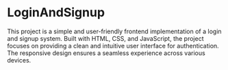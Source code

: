 # LoginAndSignup
This project is a simple and user-friendly frontend implementation of a login and signup system. Built with HTML, CSS, and JavaScript, the project focuses on providing a clean and intuitive user interface for authentication. The responsive design ensures a seamless experience across various devices.
